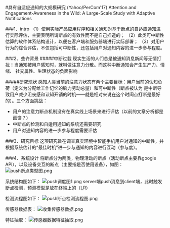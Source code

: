 #具有自适应通知的大规模研究
(Yahoo/PerCom'17) Attention and Engagement-Awareness in the Wild: A Large-Scale Study with Adaptive Notifications

###1、intro
（1）使用实际产品应用程序和相关通知对基于断点的自适应通知进行实际评估，主要表明所谓断点的有效性而不是自己捏造的；
（2）此类可中断性估算的软件体系结构设计，以便在客户端和服务器端进行实际部署；
（3）对用户行为的综合评估，不仅包括可中断性，还包括用户对通知内容的进一步参与程度。

###2、些许背景
#####中断过载
现实生活的人们总是被通知消息新闻等无情打扰！当通知被用户感知时，就叫做注意力分散。而这种中断通知会产生生产力、情绪、
社交属性、生理状态的负面影响

#####研究现状
感知人类当前的注意力状态有两个主要目标：用户当前的认知负荷（定义为分配给工作记忆的脑力劳动总量）和可中断性（断点被认为
是中断导致用户减少沮丧感和认知开销的时机——就是相对来说在这个时间点打断是最好的）。三个方面挑战：
* 用户的注意力断点机制没有在真实线上场景来进行评估（以前的文章分析都是画饼？）
* 中断点的检测和自适用通知的系统还需要研究
* 用户对通知内容的进一步参与程度需要评估

###3、研究目标
这项研究旨在调查真实环境中智能手机用户对通知的中断性，并根据系统估计的“最佳时机”进一步与通知的内容进行互动（参与度）。

###4、系统设计
将断点分为两类，物理活动的断点（活动断点主要靠google API），以及设备交互的断点（主要指是否使用设备），如图：
![push断点类型图.png](../resource/ad/push/push断点类型图.png)

系统结构图如下：
![push调度图1.png](../resource/ad/push/push调度图1.png)
server端push消息到client端，此时触发断点检测，预测模型是放在终端上的（LR）

检测流程图如下：
![push断点检测流程图.png](../resource/ad/push/push断点检测流程图.png)

传感器数据表：
![收集传感器数据.png](../resource/ad/push/收集传感器数据.png)

特征抽取：
![传感器数据特征抽取.png](../resource/ad/push/传感器数据特征抽取.png)

